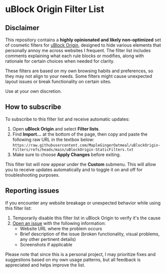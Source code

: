 # uBlock Origin Filter List

## Disclaimer

This repository contains a **highly opinionated and likely non-optimized** set of cosmetic filters for [uBlock Origin](https://github.com/gorhill/uBlock), designed to hide various elements that personally annoy me across websites I frequent. The filter list includes comments explaining what each rule blocks or modifies, along with rationale for certain choices when needed for clarity.

These filters are based on my own browsing habits and preferences, so they may not align to your needs. Some filters might cause unexpected layout issues or break functionality on certain sites.

Use at your own discretion.

## How to subscribe

To subscribe to this filter list and receive automatic updates:

1. Open **uBlock Origin** and select **Filter lists**.
2. Find **Import...** at the bottom of the page, then copy and paste the following raw URL in the textbox below: `https://raw.githubusercontent.com/MapleGingerOatmeal/uBlockOrigin-Filters/refs/heads/main/uBlockOrigin-StaticFilters.txt`
3. Make sure to choose **Apply Changes** before exiting.

This filter list will now appear under the **Custom** submenu. This will allow you to receive updates automatically and to toggle it on and off for troubleshooting purposes.

## Reporting issues

If you encounter any website breakage or unexpected behavior while using this filter list:

1. Temporarily disable this filter list in uBlock Origin to verify it's the cause
2. [Open an issue](https://github.com/MapleGingerOatmeal/uBlockOrigin-Filters/issues/new) with the following information:
   - Website URL where the problem occurs
   - Brief description of the issue (broken functionality, visual problems, any other pertinent details)
   - Screenshots if applicable

Please note that since this is a personal project, I may prioritize fixes and suggestions based on my own usage patterns, but all feedback is appreciated and helps improve the list.
